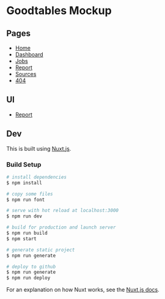 # Goodtables Mockup

## Pages

- [Home](http://p.smth.uk/goodtables)
- [Dashboard](http://p.smth.uk/goodtables/dashboard)
- [Jobs](http://p.smth.uk/goodtables/jobs)
- [Report](http://p.smth.uk/goodtables/jobs/report)
- [Sources](http://p.smth.uk/goodtables/sources)
- [404](http://p.smth.uk/goodtables/404)

## UI

- [Report](http://p.smth.uk/goodtables/ui/report)

## Dev

This is built using [Nuxt.js](https://nuxtjs.org/).

### Build Setup

``` bash
# install dependencies
$ npm install

# copy some files
$ npm run font

# serve with hot reload at localhost:3000
$ npm run dev

# build for production and launch server
$ npm run build
$ npm start

# generate static project
$ npm run generate

# deploy to github
$ npm run generate
$ npm run deploy
```

For an explanation on how Nuxt works, see the [Nuxt.js docs](https://github.com/nuxt/nuxt.js).
